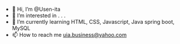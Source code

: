- 👋 Hi, I’m @Usen-ita
- 👀 I’m interested in . . .
- 🌱 I’m currently learning HTML, CSS, Javascript, Java spring boot, MySQL
- 📫 How to reach me uia.business@yahoo.com

<!---
Usen-ita/Usen-ita is a ✨ special ✨ repository because its `README.md` (this file) appears on your GitHub profile.
You can click the Preview link to take a look at your changes.
--->
